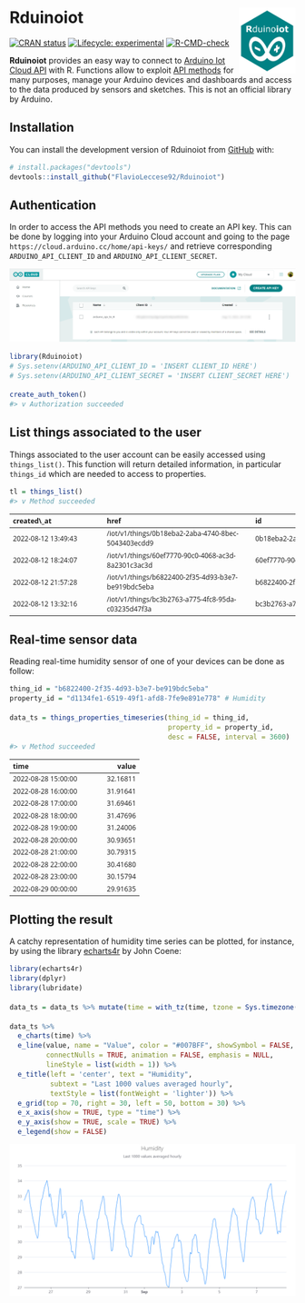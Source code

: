 
<!-- README.md is generated from README.Rmd. Please edit that file -->

# Rduinoiot <img src="man/figures/logo.png" align="right" width="100px">

<!-- badges: start -->

[![CRAN
status](https://www.r-pkg.org/badges/version/Rduinoiot)](https://CRAN.R-project.org/package=Rduinoiot)
[![Lifecycle:
experimental](https://img.shields.io/badge/lifecycle-experimental-orange.svg)](https://lifecycle.r-lib.org/articles/stages.html#experimental)
[![R-CMD-check](https://github.com/FlavioLeccese92/Rduinoiot/workflows/R-CMD-check/badge.svg)](https://github.com/FlavioLeccese92/Rduinoiot/actions)
<!-- badges: end -->

**Rduinoiot** provides an easy way to connect to [Arduino Iot Cloud
API](https://create.arduino.cc/iot/) with R. Functions allow to exploit
[API methods](https://www.arduino.cc/reference/en/iot/api/) for many
purposes, manage your Arduino devices and dashboards and access to the
data produced by sensors and sketches. This is not an official library
by Arduino.

## Installation

You can install the development version of Rduinoiot from
[GitHub](https://github.com/) with:

``` r
# install.packages("devtools")
devtools::install_github("FlavioLeccese92/Rduinoiot")
```

## Authentication

In order to access the API methods you need to create an API key. This
can be done by logging into your Arduino Cloud account and going to the
page `https://cloud.arduino.cc/home/api-keys/` and retrieve
corresponding `ARDUINO_API_CLIENT_ID` and `ARDUINO_API_CLIENT_SECRET`.

![](man/figures/readme-authentication.png)

``` r
library(Rduinoiot)
# Sys.setenv(ARDUINO_API_CLIENT_ID = 'INSERT CLIENT_ID HERE')
# Sys.setenv(ARDUINO_API_CLIENT_SECRET = 'INSERT CLIENT_SECRET HERE')

create_auth_token()
#> v Authorization succeeded
```

## List things associated to the user

Things associated to the user account can be easily accessed using
`things_list()`. This function will return detailed information, in
particular `things_id` which are needed to access to properties.

``` r
tl = things_list()
#> v Method succeeded
```

<table class=" lightable-paper table" style="font-family: &quot;Open Sans&quot;, sans-serif; width: auto !important; margin-left: auto; margin-right: auto; font-size: 12px; margin-left: auto; margin-right: auto;">
<thead>
<tr>
<th style="text-align:left;">
created\_at
</th>
<th style="text-align:left;">
href
</th>
<th style="text-align:left;">
id
</th>
<th style="text-align:left;">
name
</th>
<th style="text-align:right;">
properties\_count
</th>
<th style="text-align:left;">
sketch\_id
</th>
<th style="text-align:left;">
timezone
</th>
<th style="text-align:left;">
updated\_at
</th>
<th style="text-align:left;">
user\_id
</th>
<th style="text-align:left;">
device\_fqbn
</th>
<th style="text-align:left;">
device\_id
</th>
<th style="text-align:left;">
device\_name
</th>
<th style="text-align:left;">
device\_type
</th>
</tr>
</thead>
<tbody>
<tr>
<td style="text-align:left;min-width: 1.6in; ">
2022-08-12 13:49:43
</td>
<td style="text-align:left;min-width: 2.6in; ">
/iot/v1/things/0b18eba2-2aba-4740-8bec-5043403ecdd9
</td>
<td style="text-align:left;min-width: 2.6in; ">
0b18eba2-2aba-4740-8bec-5043403ecdd9
</td>
<td style="text-align:left;min-width: 2in; ">
Smart Garden
</td>
<td style="text-align:right;">
8
</td>
<td style="text-align:left;min-width: 2.6in; ">
7a8e48be-e77d-401c-8ef7-05bd6e7b4c27
</td>
<td style="text-align:left;">
America/New\_York
</td>
<td style="text-align:left;min-width: 1.6in; ">
2022-08-12 18:23:38
</td>
<td style="text-align:left;min-width: 2.6in; ">
fd39fa13-cbac-49ac-9316-cbdf452ba1c9
</td>
<td style="text-align:left;">
NA
</td>
<td style="text-align:left;min-width: 2.6in; ">
NA
</td>
<td style="text-align:left;">
NA
</td>
<td style="text-align:left;">
NA
</td>
</tr>
<tr>
<td style="text-align:left;min-width: 1.6in; ">
2022-08-12 18:24:07
</td>
<td style="text-align:left;min-width: 2.6in; ">
/iot/v1/things/60ef7770-90c0-4068-ac3d-8a2301c3ac3d
</td>
<td style="text-align:left;min-width: 2.6in; ">
60ef7770-90c0-4068-ac3d-8a2301c3ac3d
</td>
<td style="text-align:left;min-width: 2in; ">
Home Security Alarm
</td>
<td style="text-align:right;">
7
</td>
<td style="text-align:left;min-width: 2.6in; ">
87cbfdec-b965-4a04-814a-232f65ac2f8e
</td>
<td style="text-align:left;">
America/New\_York
</td>
<td style="text-align:left;min-width: 1.6in; ">
2022-08-12 18:42:09
</td>
<td style="text-align:left;min-width: 2.6in; ">
fd39fa13-cbac-49ac-9316-cbdf452ba1c9
</td>
<td style="text-align:left;">
NA
</td>
<td style="text-align:left;min-width: 2.6in; ">
NA
</td>
<td style="text-align:left;">
NA
</td>
<td style="text-align:left;">
NA
</td>
</tr>
<tr>
<td style="text-align:left;min-width: 1.6in; ">
2022-08-12 21:57:28
</td>
<td style="text-align:left;min-width: 2.6in; ">
/iot/v1/things/b6822400-2f35-4d93-b3e7-be919bdc5eba
</td>
<td style="text-align:left;min-width: 2.6in; ">
b6822400-2f35-4d93-b3e7-be919bdc5eba
</td>
<td style="text-align:left;min-width: 2in; ">
Personal Weather Station
</td>
<td style="text-align:right;">
5
</td>
<td style="text-align:left;min-width: 2.6in; ">
0ef1dc12-dd8f-477e-963a-f7734b5ff141
</td>
<td style="text-align:left;">
America/New\_York
</td>
<td style="text-align:left;min-width: 1.6in; ">
2022-08-12 21:59:46
</td>
<td style="text-align:left;min-width: 2.6in; ">
fd39fa13-cbac-49ac-9316-cbdf452ba1c9
</td>
<td style="text-align:left;">
arduino:samd:mkrwifi1010
</td>
<td style="text-align:left;min-width: 2.6in; ">
fa7ee291-8dc8-4713-92c7-9027969e4aa1
</td>
<td style="text-align:left;">
MFA
</td>
<td style="text-align:left;">
mkrwifi1010
</td>
</tr>
<tr>
<td style="text-align:left;min-width: 1.6in; ">
2022-08-12 13:32:16
</td>
<td style="text-align:left;min-width: 2.6in; ">
/iot/v1/things/bc3b2763-a775-4fc8-95da-c03235d47f3a
</td>
<td style="text-align:left;min-width: 2.6in; ">
bc3b2763-a775-4fc8-95da-c03235d47f3a
</td>
<td style="text-align:left;min-width: 2in; ">
Thinking About You
</td>
<td style="text-align:right;">
2
</td>
<td style="text-align:left;min-width: 2.6in; ">
3a558c37-f087-47e9-8f01-339b40fc6dd9
</td>
<td style="text-align:left;">
America/New\_York
</td>
<td style="text-align:left;min-width: 1.6in; ">
2022-08-12 13:40:06
</td>
<td style="text-align:left;min-width: 2.6in; ">
fd39fa13-cbac-49ac-9316-cbdf452ba1c9
</td>
<td style="text-align:left;">
NA
</td>
<td style="text-align:left;min-width: 2.6in; ">
NA
</td>
<td style="text-align:left;">
NA
</td>
<td style="text-align:left;">
NA
</td>
</tr>
</tbody>
</table>

## Real-time sensor data

Reading real-time humidity sensor of one of your devices can be done as
follow:

``` r
thing_id = "b6822400-2f35-4d93-b3e7-be919bdc5eba"
property_id = "d1134fe1-6519-49f1-afd8-7fe9e891e778" # Humidity

data_ts = things_properties_timeseries(thing_id = thing_id,
                                       property_id = property_id,
                                       desc = FALSE, interval = 3600)
#> v Method succeeded
```

<table class="table lightable-paper" style="font-size: 12px; margin-left: auto; margin-right: auto; font-family: &quot;Open Sans&quot;, sans-serif; width: auto !important; margin-left: auto; margin-right: auto;">
<thead>
<tr>
<th style="text-align:left;">
time
</th>
<th style="text-align:right;">
value
</th>
</tr>
</thead>
<tbody>
<tr>
<td style="text-align:left;min-width: 1.6in; ">
2022-08-28 15:00:00
</td>
<td style="text-align:right;">
32.16811
</td>
</tr>
<tr>
<td style="text-align:left;min-width: 1.6in; ">
2022-08-28 16:00:00
</td>
<td style="text-align:right;">
31.91641
</td>
</tr>
<tr>
<td style="text-align:left;min-width: 1.6in; ">
2022-08-28 17:00:00
</td>
<td style="text-align:right;">
31.69461
</td>
</tr>
<tr>
<td style="text-align:left;min-width: 1.6in; ">
2022-08-28 18:00:00
</td>
<td style="text-align:right;">
31.47696
</td>
</tr>
<tr>
<td style="text-align:left;min-width: 1.6in; ">
2022-08-28 19:00:00
</td>
<td style="text-align:right;">
31.24006
</td>
</tr>
<tr>
<td style="text-align:left;min-width: 1.6in; ">
2022-08-28 20:00:00
</td>
<td style="text-align:right;">
30.93651
</td>
</tr>
<tr>
<td style="text-align:left;min-width: 1.6in; ">
2022-08-28 21:00:00
</td>
<td style="text-align:right;">
30.79315
</td>
</tr>
<tr>
<td style="text-align:left;min-width: 1.6in; ">
2022-08-28 22:00:00
</td>
<td style="text-align:right;">
30.41680
</td>
</tr>
<tr>
<td style="text-align:left;min-width: 1.6in; ">
2022-08-28 23:00:00
</td>
<td style="text-align:right;">
30.15794
</td>
</tr>
<tr>
<td style="text-align:left;min-width: 1.6in; ">
2022-08-29 00:00:00
</td>
<td style="text-align:right;">
29.91635
</td>
</tr>
</tbody>
</table>

## Plotting the result

A catchy representation of humidity time series can be plotted, for
instance, by using the library
[echarts4r](https://echarts4r.john-coene.com/) by John Coene:

``` r
library(echarts4r)
library(dplyr)
library(lubridate)

data_ts = data_ts %>% mutate(time = with_tz(time, tzone = Sys.timezone()))

data_ts %>%
  e_charts(time) %>%
  e_line(value, name = "Value", color = "#007BFF", showSymbol = FALSE, smooth = TRUE,
         connectNulls = TRUE, animation = FALSE, emphasis = NULL,
         lineStyle = list(width = 1)) %>%
  e_title(left = 'center', text = "Humidity",
          subtext = "Last 1000 values averaged hourly",
          textStyle = list(fontWeight = 'lighter')) %>%
  e_grid(top = 70, right = 30, left = 50, bottom = 30) %>%
  e_x_axis(show = TRUE, type = "time") %>%
  e_y_axis(show = TRUE, scale = TRUE) %>%
  e_legend(show = FALSE)
```

![](man/figures/readme-example-3.png)
